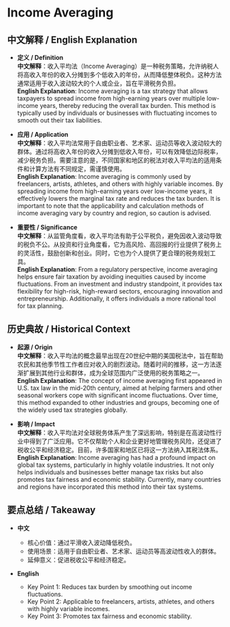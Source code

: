# Income Averaging

## 中文解释 / English Explanation

* **定义 / Definition**  
  **中文解释**：收入平均法（Income Averaging）是一种税务策略，允许纳税人将高收入年份的收入分摊到多个低收入的年份，从而降低整体税负。这种方法通常适用于收入波动较大的个人或企业，旨在平滑税务负担。  
  **English Explanation**: Income averaging is a tax strategy that allows taxpayers to spread income from high-earning years over multiple low-income years, thereby reducing the overall tax burden. This method is typically used by individuals or businesses with fluctuating incomes to smooth out their tax liabilities.

* **应用 / Application**  
  **中文解释**：收入平均法常用于自由职业者、艺术家、运动员等收入波动较大的群体。通过将高收入年份的收入分摊到低收入年份，可以有效降低边际税率，减少税务负担。需要注意的是，不同国家和地区的税法对收入平均法的适用条件和计算方法有不同规定，需谨慎使用。  
  **English Explanation**: Income averaging is commonly used by freelancers, artists, athletes, and others with highly variable incomes. By spreading income from high-earning years over low-income years, it effectively lowers the marginal tax rate and reduces the tax burden. It is important to note that the applicability and calculation methods of income averaging vary by country and region, so caution is advised.

* **重要性 / Significance**  
  **中文解释**：从监管角度看，收入平均法有助于公平税负，避免因收入波动导致的税负不公。从投资和行业角度看，它为高风险、高回报的行业提供了税务上的灵活性，鼓励创新和创业。同时，它也为个人提供了更合理的税务规划工具。  
  **English Explanation**: From a regulatory perspective, income averaging helps ensure fair taxation by avoiding inequities caused by income fluctuations. From an investment and industry standpoint, it provides tax flexibility for high-risk, high-reward sectors, encouraging innovation and entrepreneurship. Additionally, it offers individuals a more rational tool for tax planning.

## 历史典故 / Historical Context

* **起源 / Origin**  
  **中文解释**：收入平均法的概念最早出现在20世纪中期的美国税法中，旨在帮助农民和其他季节性工作者应对收入的剧烈波动。随着时间的推移，这一方法逐渐扩展到其他行业和群体，成为全球范围内广泛使用的税务策略之一。  
  **English Explanation**: The concept of income averaging first appeared in U.S. tax law in the mid-20th century, aimed at helping farmers and other seasonal workers cope with significant income fluctuations. Over time, this method expanded to other industries and groups, becoming one of the widely used tax strategies globally.

* **影响 / Impact**  
  **中文解释**：收入平均法对全球税务体系产生了深远影响，特别是在高波动性行业中得到了广泛应用。它不仅帮助个人和企业更好地管理税务风险，还促进了税收公平和经济稳定。目前，许多国家和地区已将这一方法纳入其税法体系。  
  **English Explanation**: Income averaging has had a profound impact on global tax systems, particularly in highly volatile industries. It not only helps individuals and businesses better manage tax risks but also promotes tax fairness and economic stability. Currently, many countries and regions have incorporated this method into their tax systems.

## 要点总结 / Takeaway

* **中文**  
  - 核心价值：通过平滑收入波动降低税负。
  - 使用场景：适用于自由职业者、艺术家、运动员等高波动性收入的群体。
  - 延伸意义：促进税收公平和经济稳定。

* **English**  
  - Key Point 1: Reduces tax burden by smoothing out income fluctuations.
  - Key Point 2: Applicable to freelancers, artists, athletes, and others with highly variable incomes.
  - Key Point 3: Promotes tax fairness and economic stability.
